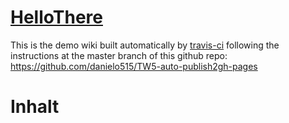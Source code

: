 <h1 class=""><a class="tc-tiddlylink tc-tiddlylink-resolves" href="#HelloThere">HelloThere</a></h1><p>This is the demo wiki built automatically by <a class="tc-tiddlylink-external" href="http://travis-ci.org/" rel="noopener noreferrer" target="_blank">travis-ci</a> following the instructions at
the master branch of this github repo: <a class="tc-tiddlylink-external" href="https://github.com/danielo515/TW5-auto-publish2gh-pages" rel="noopener noreferrer" target="_blank">https://github.com/danielo515/TW5-auto-publish2gh-pages</a>
</p><h1 class="">Inhalt</h1>